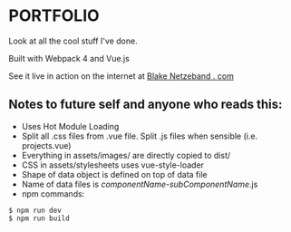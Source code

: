 # PORTFOLIO

Look at all the cool stuff I've done.

Built with Webpack 4 and Vue.js

See it live in action on the internet at [Blake Netzeband . com](https://www.blakenetzeband.com)

## Notes to future self and anyone who reads this:
* Uses Hot Module Loading
* Split all .css files from .vue file. Split .js files when sensible (i.e. projects.vue)
* Everything in assets/images/ are directly copied to dist/
* CSS in assets/stylesheets uses vue-style-loader
* Shape of data object is defined on top of data file
* Name of data files is *componentName*-*subComponentName*.js
* npm commands:
```
$ npm run dev
$ npm run build
```
